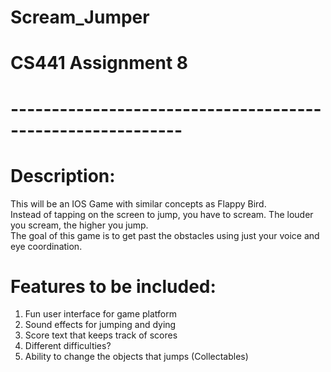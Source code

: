 # Scream_Jumper
# CS441 Assignment 8
# -----------------------------------------------------------
# Description:
This will be an IOS Game with similar concepts as Flappy Bird.  
Instead of tapping on the screen to jump, you have to scream. The louder you scream, the higher you jump.  
The goal of this game is to get past the obstacles using just your voice and eye coordination.  
# Features to be included:
1) Fun user interface for game platform  
2) Sound effects for jumping and dying  
3) Score text that keeps track of scores  
4) Different difficulties?  
5) Ability to change the objects that jumps (Collectables)
